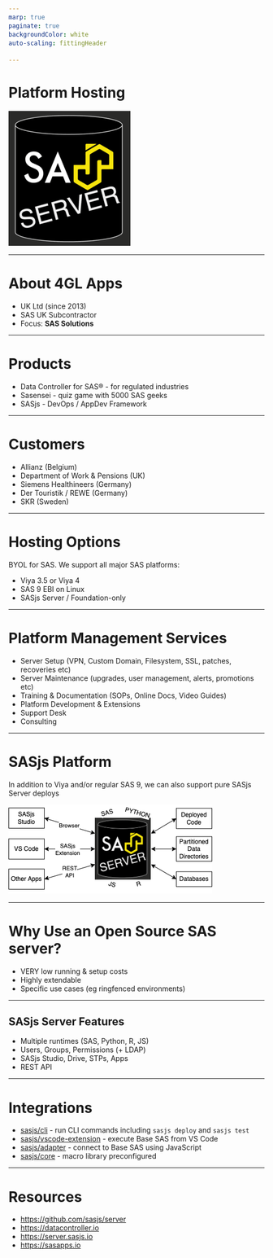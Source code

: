```yaml
---
marp: true
paginate: true
backgroundColor: white
auto-scaling: fittingHeader

---
```

<script>
  var _paq = window._paq = window._paq || [];
  /* tracker methods like "setCustomDimension" should be called before "trackPageView" */
  _paq.push(['trackPageView']);
  _paq.push(['enableLinkTracking']);
  (function() {
    var u="https://analytics.4gl.io/";
    _paq.push(['setTrackerUrl', u+'matomo.php']);
    _paq.push(['setSiteId', '10']);
    var d=document, g=d.createElement('script'), s=d.getElementsByTagName('script')[0];
    g.async=true; g.src=u+'matomo.js'; s.parentNode.insertBefore(g,s);
  })();
</script>
<!--

npx @marp-team/marp-cli ./slides/platform.md -o ./platform/index.html --html=true

-->

<!-- header: ![h:6em align:right](../img/4gl-logo2.png) -->

# Platform Hosting

![bg right:65% height:550](../img/sasjs_server.png)

---

# About 4GL Apps

 - UK Ltd (since 2013)
 - SAS UK Subcontractor
 - Focus: **SAS Solutions**

---
<!-- header: ![h:4em align:right](../img/4gl-logo2.png) -->


# Products

- Data Controller for SAS® - for regulated industries
- Sasensei - quiz game with 5000 SAS geeks
- SASjs - DevOps / AppDev Framework


---

# Customers

* Allianz (Belgium)
* Department of Work & Pensions (UK)
* Siemens Healthineers (Germany)
* Der Touristik / REWE (Germany)
* SKR (Sweden)

---

# Hosting Options

BYOL for SAS.  We support all major SAS platforms:

* Viya 3.5 or Viya 4
* SAS 9 EBI on Linux
* SASjs Server / Foundation-only

---

# Platform Management Services

- Server Setup (VPN, Custom Domain, Filesystem, SSL, patches, recoveries etc)
- Server Maintenance (upgrades, user management, alerts, promotions etc)
- Training & Documentation (SOPs, Online Docs, Video Guides)
- Platform Development & Extensions
- Support Desk
- Consulting


---

# SASjs Platform

In addition to Viya and/or regular SAS 9, we can also support pure SASjs Server deploys

![align:right height:370](../img/platform.png)

---

# Why Use an Open Source SAS server?

- VERY low running & setup costs
- Highly extendable
- Specific use cases (eg ringfenced environments)

---
## SASjs Server Features

- Multiple runtimes (SAS, Python, R, JS)
- Users, Groups, Permissions (+ LDAP)
- SASjs Studio, Drive, STPs, Apps
- REST API


---
# Integrations

- [sasjs/cli](https://github.com/sasjs/cli) - run CLI commands including `sasjs deploy` and `sasjs test`
- [sasjs/vscode-extension](https://github.com/sasjs/vscode-extension) - execute Base SAS from VS Code
- [sasjs/adapter](https://github.com/sasjs/adapter) - connect to Base SAS using JavaScript
- [sasjs/core](https://github.com/sasjs/core) - macro library preconfigured


---
# Resources

- https://github.com/sasjs/server
- https://datacontroller.io
- https://server.sasjs.io
- https://sasapps.io
